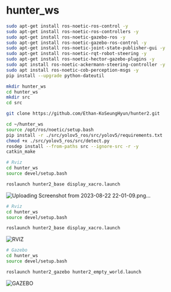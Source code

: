 # hunter_ws


```bash
sudo apt-get install ros-noetic-ros-control -y
sudo apt-get install ros-noetic-ros-controllers -y
sudo apt-get install ros-noetic-gazebo-ros -y
sudo apt-get install ros-noetic-gazebo-ros-control -y
sudo apt-get install ros-noetic-joint-state-publisher-gui -y
sudo apt-get install ros-noetic-rqt-robot-steering -y
sudo apt-get install ros-noetic-hector-gazebo-plugins -y
sudo apt install ros-noetic-ackermann-steering-controller -y
sudo apt install ros-noetic-cob-perception-msgs -y
pip install --upgrade python-dateutil
```

```bash
mkdir hunter_ws
cd hunter_ws
mkdir src
cd src

git clone https://github.com/Ethan-KoSeungHyun/hunter2.git
```
```bash
cd ~/hunter_ws
source /opt/ros/noetic/setup.bash
pip install -r ./src/yolov5_ros/src/yolov5/requirements.txt
chmod +x ./src/yolov5_ros/src/detect.py
rosdep install --from-paths src --ignore-src -r -y
catkin_make
```
```bash
# Rviz
cd hunter_ws
source devel/setup.bash

roslaunch hunter2_base display_xacro.launch
```
![Uploading Screenshot from 2023-08-22 22-01-09.png…]()



```bash
# Rviz
cd hunter_ws
source devel/setup.bash

roslaunch hunter2_base display_xacro.launch
```
![RVIZ](https://github.com/Ethan-KoSeungHyun/hunter2/assets/113443261/161d68b4-372e-4986-8326-bd5203a5c996)


```bash
# Gazebo
cd hunter_ws
source devel/setup.bash

roslaunch hunter2_gazebo hunter2_empty_world.launch
```
![GAZEBO](https://github.com/Ethan-KoSeungHyun/hunter2/assets/113443261/90bfab3a-ab56-48b4-b3bd-abe4cb11cb60)


